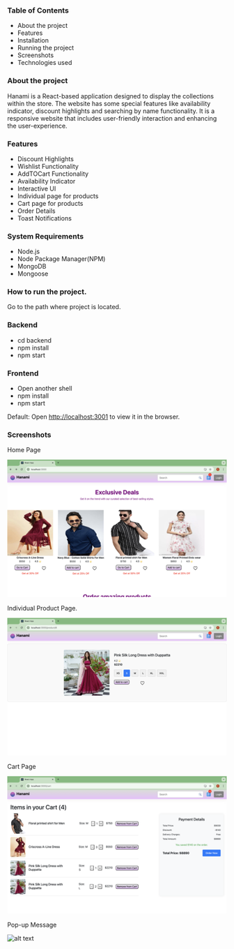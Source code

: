 ### Table of Contents
- About the project
- Features
- Installation
- Running the project
- Screenshots
- Technologies used

### About the project
Hanami is a React-based application designed to display the collections within the store. The website has some special features like availability indicator, discount highlights and searching by name functionality. It is a responsive website that includes user-friendly interaction and enhancing the user-experience.

### Features
- Discount Highlights
- Wishlist Functionality
- AddTOCart Functionality
- Availability Indicator
- Interactive UI
- Individual page for products
- Cart page for products
- Order Details
- Toast Notifications

### System Requirements
- Node.js
- Node Package Manager(NPM)
- MongoDB
- Mongoose

### How to run the project.
Go to the path where project is located.
### Backend
- cd backend
- npm install
- npm start
### Frontend
- Open another shell
- npm install
- npm start

Default:
 Open [http://localhost:3001](http://localhost:3001) to view it in the browser.

### Screenshots
  Home Page

 ![alt text](<Screenshot 2024-08-22 at 6.27.36 PM.png>)

  Individual Product Page.

 ![alt text](<Screenshot 2024-08-22 at 6.27.58 PM.png>)

  Cart Page

 ![alt text](<Screenshot 2024-08-22 at 6.29.02 PM.png>)

  Pop-up Message
  
  ![alt text](<Screenshot 2024-08-28 at 3.36.18 PM.png>)




